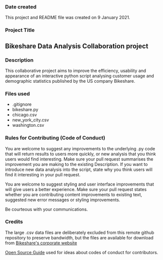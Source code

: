 ### Date created
This project and README file was created on 9 January 2021.

### Project Title
## Bikeshare Data Analysis Collaboration project

### Description
This collaborative project aims to improve the efficiency, usability and appearance of an interactive python script analysing customer usage and demographic statistics published by the US company Bikeshare.

### Files used
- .gitignore
- bikeshare.py
- chicago.csv
- new_york_city.csv
- washington.csv

### Rules for Contributing (Code of Conduct)
You are welcome to suggest any improvements to the underlying .py code that will return results to users more quickly, or new analysis that you think users would find interesting. Make sure your pull request summarises the improvement you are making to the existing Description. If you want to introduce new data analysis into the script, state why you think users will find it interesting in your pull request.

You are welcome to suggest styling and user interface improvements that will give users a better experience. Make sure your pull request states whether you are contributing content improvements to existing text, suggested new error messages or styling improvements.

Be courteous with your communications.


### Credits
The large .csv data files are deliberately excluded from this remote github repository to preserve bandwidth, but the files are available for download from [Bikeshare's corporate website](https://www.bikeshare.com/data/)

[Open Source Guide](https://opensource.guide/how-to-contribute/) used for ideas about codes of conduct for contributors.
